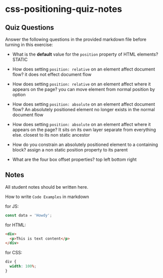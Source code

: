 # css-positioning-quiz-notes

## Quiz Questions

Answer the following questions in the provided markdown file before turning in this exercise:

- What is the **default** value for the `position` property of HTML elements?
  STATIC

- How does setting `position: relative` on an element affect document flow?
  it does not effect document flow

- How does setting `position: relative` on an element affect where it appears on the page?
  you can move element from normal position by option

- How does setting `position: absolute` on an element affect document flow?
  An absolutely positioned element no longer exists in the normal document flow

- How does setting `position: absolute` on an element affect where it appears on the page?
  It sits on its own layer separate from everything else. closest to its non static ancestor

- How do you constrain an absolutely positioned element to a containing block?
  assign a non static position property to its parent

- What are the four box offset properties?
  top left bottom right

## Notes

All student notes should be written here.

How to write `Code Examples` in markdown

for JS:

```javascript
const data = 'Howdy';
```

for HTML:

```html
<div>
  <p>This is text content</p>
</div>
```

for CSS:

```css
div {
  width: 100%;
}
```
